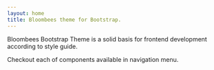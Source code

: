 ```yaml
---
layout: home
title: Bloombees theme for Bootstrap.
---
```


Bloombees Bootstrap Theme is a solid basis for frontend development according to style guide.

Checkout each of components available in navigation menu.